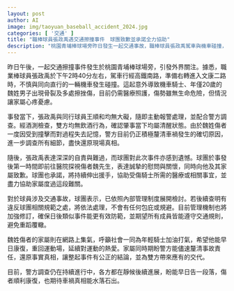 ```yaml
---
layout: post
author: AI
image: img/taoyuan_baseball_accident_2024.jpg
categories: [ '交通' ]
title: "職棒球員張政禹遇交通擦撞事件　球團致歉並承諾全力協助"
description: "桃園青埔棒球場旁昨日發生一起交通事故，職棒球員張政禹駕車與機車碰撞，致20歲魏姓騎士受傷，所幸無生命危險。張政禹事後表達歉意，球團也立即探視傷者並承諾協助醫療相關事宜，目前事故調查仍持續進行中，社會關注傷者恢復及事件真相。"
---
```

昨日午後，一起交通擦撞事件發生於桃園青埔棒球場旁，引發外界關注。據悉，職業棒球員張政禹於下午2時40分左右，駕車行經高鐵南路，準備右轉進入文康二路時，不慎與同向直行的一輛機車發生碰撞。這起意外導致機車騎士、年僅20歲的魏姓男子出現骨裂及多處擦挫傷，目前仍需醫療照護，傷勢雖無生命危險，但情況讓家屬心疼憂慮。

事發當下，張政禹與同行球員王順和均無大礙，隨即主動報警處理，並配合警方調查。經酒測檢查，雙方均無飲酒行為，確認肇事當下均屬清醒狀態。由於魏姓傷者一度因受到撞擊而對過程失去記憶，警方目前仍正積極釐清車禍發生的確切原因，進一步調查所有細節，盡快還原現場真相。

隨後，張政禹表達深深的自責與難過，而球團對此次事件亦感到遺憾。球團於事發後第一時間即前往醫院探視傷者魏先生，表達誠摯的慰問與關懷，同時向他及其家屬致歉。球團也承諾，將持續伸出援手，協助受傷騎士所需的醫療或相關事宜，並盡力協助家屬度過這段難關。

對於球員涉及交通事故，球團表示，已依照內部管理制度展開檢討。若後續查明有違反球團相關規範之處，將依法處理，不會有任何包庇或規避。目前管理機制也將加強修訂，確保日後類似事件能更有效防範，並期望所有成員皆能遵守交通規則，避免重蹈覆轍。

魏姓傷者的家屬則在網路上集氣，呼籲社會一同為年輕騎士加油打氣，希望他能早日康復，重回運動場，延續對運動的熱愛。家屬同時期盼警方能儘速釐清事故責任，還原事實真相，讓整起事件有公正的結論，並為雙方帶來應有的交代。

目前，警方調查仍在持續進行中，各方都在靜候後續進展，盼能早日告一段落，傷者順利康復，也期待車禍真相能水落石出。